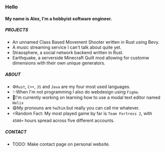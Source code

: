 ### Hello

#### My name is Alex, I'm a hobbyist software engineer.

##### PROJECTS
- An unnamed Class Based Movement Shooter written in Rust using Bevy.
- A music streaming service I can't talk about quite yet.
- Straosphere, a social network backend written in Rust.
- Earthquake, a serverside Minecraft Quilt mod allowing for customw dimensions with their own unique generators.

##### ABOUT
- ⚙️`Rust`, `C++`, `JS` and `Java` are my four most used languages.
- ✨When I'm not programming I also do webdesign using `Figma`.
- 🌱I'm currently working on learning how to use a modal text editor named `Helix`
- 😄My pronouns are `he`/`him` but really you can call me whatever.
- ⚡Random Fact: My most played game by far is `Team Fortress 2`, with `4500+` hours spread across five different accounts.

##### CONTACT
- TODO: Make contact page on personal website.

<!--
**UndefinedBHVR/UndefinedBHVR** is a ✨ _special_ ✨ repository because its `README.md` (this file) appears on your GitHub profile.

Here are some ideas to get you started:

- 🔭 I’m currently working on ...
- 🌱 I’m currently learning ...
- 👯 I’m looking to collaborate on ...
- 🤔 I’m looking for help with ...
- 💬 Ask me about ...
- 📫 How to reach me: ...
- 😄 Pronouns: ...
- ⚡ Fun fact: ...
-->
